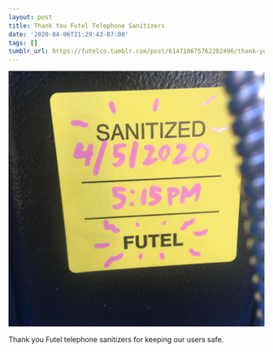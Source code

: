 ```yaml
---
layout: post
title: Thank You Futel Telephone Sanitizers
date: '2020-04-06T21:29:43-07:00'
tags: []
tumblr_url: https://futelco.tumblr.com/post/614710675762282496/thank-you-futel-telephone-sanitizers-for-keeping
---
```

 ![](/images/blog/bb4346cf96d37d518253869519864fbe5d542a74.jpg)  

Thank you Futel telephone sanitizers for keeping our users safe.

